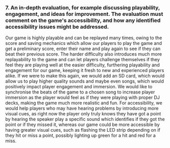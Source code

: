 ### 7. An in-depth evaluation, for example discussing playability, engagement, and ideas for improvement. The evaluation must comment on the game's accessibility, and how any identified accessibility issues might be addressed.
Our game is highly playable and can be replayed many times, owing to the score and saving mechanics which allow our players to play the game and get a preliminary score, enter their name and play again to see if they can beat their previous score. The harder difficulty also introduces much more replayability to the game and can let players challenge themselves if they feel they are playing well at the easier difficulty, furthering playability and engagement for our game, keeping it fresh to new and experienced players alike. If we were to make this again, we would add an SD card, which would allow us to play higher quality sounds and maybe even songs, which would positively impact player engagement and immersion. We would like to synchronise the beats of the game to a chosen song to increase player immersion as the player would feel as if they were playing with proper DJ decks, making the game much more realistic and fun. For accessibility, we would help players who may have hearing problems by introducing more visual cues, as right now the player only truly knows they have got a point by hearing the speaker play a specific sound which identifies if they got the point or if they missed it, whereas our game could be more accessible by having greater visual cues, such as flashing the LED strip depending on if they hit or miss a point, possibly lighting up green for a hit and red for a miss. 
